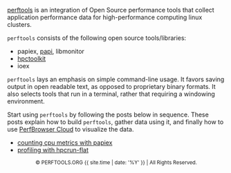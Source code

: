 [perftools](about) is an integration of Open Source performance tools 
that collect application performance data for high-performance computing
linux clusters.

`perftools` consists of the following open source tools/libraries:

  * papiex, [papi](http://icl.cs.utk.edu/papi/), libmonitor
  * [hpctoolkit](http://hpctoolkit.org)
  * ioex

`perftools` lays an emphasis on simple command-line usage. It favors saving 
output in open readable text, as opposed to proprietary binary formats. 
It also selects tools that run in a terminal, rather that requiring a 
windowing environment.

Start using `perftools` by following the posts below in sequence.
These posts explain how to build `perftools`, gather data using it,
and finally how to use [PerfBrowser Cloud](https://perfbrowser.perftools.org/)
to visualize the data.
 * [counting cpu metrics with papiex](examples/papiex-mpi-example/)
 * [profiling with hpcrun-flat](examples/hpcrun-mpi-example/)

<center><small>&copy; PERFTOOLS.ORG {{ site.time | date: '%Y' }} | All Rights Reserved.</small></center>
